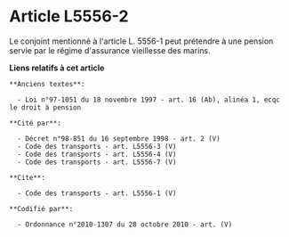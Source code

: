 # Article L5556-2

Le conjoint mentionné à l'article L. 5556-1 peut prétendre à une pension servie par le régime d'assurance vieillesse des
marins.

**Liens relatifs à cet article**

	**Anciens textes**:

	  - Loi n°97-1051 du 18 novembre 1997 - art. 16 (Ab), alinéa 1, ecqc le droit à pension

	**Cité par**:

	  - Décret n°98-851 du 16 septembre 1998 - art. 2 (V)
	  - Code des transports - art. L5556-3 (V)
	  - Code des transports - art. L5556-4 (V)
	  - Code des transports - art. L5556-7 (V)

	**Cite**:

	  - Code des transports - art. L5556-1 (V)

	**Codifié par**:

	  - Ordonnance n°2010-1307 du 28 octobre 2010 - art. (V)
